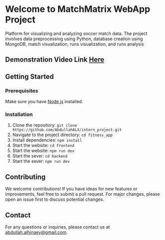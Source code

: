 <!DOCTYPE html>
<html lang="en">
<head>
  <meta charset="UTF-8">
  <meta name="viewport" content="width=device-width, initial-scale=1.0">

</head>
<body>


  <h1>Welcome to MatchMatrix WebApp Project</h1>
  

  

  <p>Platform for visualizing and analyzing soccer match data. The project involves data preprocessing using Python, database creation using MongoDB, match visualization, runs visualization, and runs analysis</p>


  <h2>Demonstration Video Link  <a href="https://youtu.be/LUSvaVUFFRM">Here</a>  </h2>
  <h2>Getting Started</h2>

  <h3>Prerequisites</h3>

  <p>Make sure you have <a href="https://nodejs.org/">Node.js</a> installed.</p>

  <h3>Installation</h3>


  <ol>
    <li>Clone the repository: <code>git clone https://github.com/AbdullahALX/intern_project.git</code></li>
    <li>Navigate to the project directory: <code>cd fitness_app</code></li>
    <li>Install dependencies: <code>npm install</code></li>
    <li>Start the website: <code>cd frontend</code></li>
    <li>Start the website: <code>npm run dev</code></li>
    <li>Start the sever: <code>cd backend</code></li>
    <li>Start the sever: <code>npm run dev</code></li>
  </ol>

  <h2>Contributing</h2>

  <p>We welcome contributions! If you have ideas for new features or improvements, feel free to submit a pull request. For major changes, please open an issue first to discuss potential changes.</p>

  <h2>Contact</h2>

  <p>For any questions or inquiries, please contact us at <a href="mailto:abdullah.alhinaey@gmail.com">abdullah.alhinaey@gmail.com</a>.</p>

</body>
</html>
